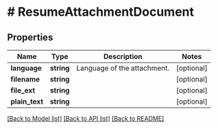 # # ResumeAttachmentDocument

## Properties

Name | Type | Description | Notes
------------ | ------------- | ------------- | -------------
**language** | **string** | Language of the attachment. | [optional]
**filename** | **string** |  | [optional]
**file_ext** | **string** |  | [optional]
**plain_text** | **string** |  | [optional]

[[Back to Model list]](../../README.md#models) [[Back to API list]](../../README.md#endpoints) [[Back to README]](../../README.md)
